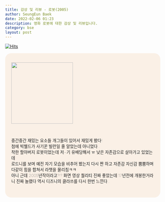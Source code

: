 ```yaml
---
title: 감상 및 리뷰 - 로봇(2005)
author: SeungEun Baek
date: 2022-02-06 01:23 
description: 영화 로봇에 대한 감상 및 리뷰입니다.
category: bse
layout: post
---
```

[![Hits](https://hits.seeyoufarm.com/api/count/incr/badge.svg?url=https%3A%2F%2Fdev-seungeun.github.io%2F3movie%2Frobot%2F&count_bg=%23FEC8E6&title_bg=%23B2ADAD&icon=&icon_color=%23515050&title=hits&edge_flat=false)](https://hits.seeyoufarm.com)

<meta name="viewport" content="width=device-width,initial-scale=1">

<div style="border-radius: 20px 20px 20px 20px; padding: 30px 20px; font-size: 10pt; font-weight: lighter; background-color: linen;">
  <img width="200px" src="https://user-images.githubusercontent.com/80504390/152669530-cdfb62bc-39a7-414b-a1e7-6be5be93fcdf.png">

  <br><br>
  중간중간 재밌는 요소들 개그들이 있어서 재밌게 봤다!<br>
  첨에 빅웰드가 사기꾼 빌런일 줄 알았는데 아니었다..<br>
  착한 할아버지 로봇이었는데 저~기 유배당해서 ㅠ 낮은 자존감으로 살아가고 있었는데<br>
  로드니를 보며 예전 자기 모습을 비추어 봤는지 다시 짠 하고 자존감 자신감 뿜뿜하며 다같이 힘을 합쳐서 라챗을 물리침ㅋㅋ<br>
  아니 근데 2005년작이라고?!? 화면 영상 퀄리티 진짜 좋았는데 17년전에 개봉한거라니 진짜 놀랬다 역시 디즈니의 클라쓰를 다시 한번 느낀다..<br>
</div>
 
